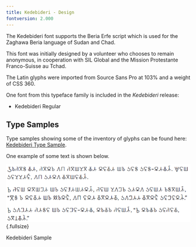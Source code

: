 ```yaml
---
title: Kedebideri - Design
fontversion: 2.000
---
```


The Kedebideri font supports the Beria Erfe script which is used for the Zaghawa Beria language of Sudan and Chad.

This font was initially designed by a volunteer who chooses to remain anonymous, in cooperation with SIL Global and the Mission Protestante Franco-Suisse au Tchad.

The Latin glyphs were imported from Source Sans Pro at 103% and a weight of CSS 360.

One font from this typeface family is included in the *Kedebideri* release:

* Kedebideri Regular

## Type Samples

Type samples showing some of the inventory of glyphs can be found here: 
[Kedebideri Type Sample](sample.md).

One example of some text is shown below. 

![Kedebideri Sample](../assets/images/milkseller.png){.fullsize}
<!-- PRODUCT SITE IMAGE SRC https://software.sil.org/kedebideri/wp-content/uploads/sites/73/2024/09/milkseller.png -->
<figcaption>Kedebideri Sample</figcaption>